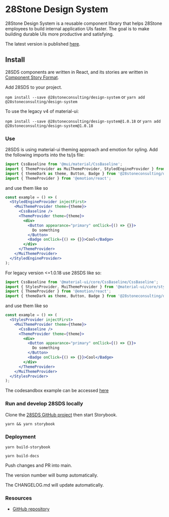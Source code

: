 # 28Stone Design System

28Stone Design System is a reusable component library that helps 28Stone employees to build internal application UIs faster. The goal is to make building durable UIs more productive and satisfying.

The latest version is published [here](https://28stoneconsulting.github.io/design-system).

## Install

28SDS components are written in React, and its stories are written in [Component Story Format](https://medium.com/storybookjs/component-story-format-66f4c32366df).

Add 28SDS to your project.

`npm install --save @28stoneconsulting/design-system`
or
`yarn add @28stoneconsulting/design-system`

To use the legacy v4 of material-ui:

`npm install --save @28stoneconsulting/design-system@1.0.18`
or
`yarn add @28stoneconsulting/design-system@1.0.18`

### **Use**

28SDS is using material-ui theming approach and emotion for syling. Add the following imports into the ts/js file:

```js
import CssBaseline from '@mui/material/CssBaseline';
import { ThemeProvider as MuiThemeProvider, StyledEngineProvider } from '@mui/material/styles';
import { themeDark as theme, Button, Badge } from '@28stoneconsulting/design-system';
import { ThemeProvider } from '@emotion/react';
```

and use them like so

```jsx
const example = () => (
  <StyledEngineProvider injectFirst>
    <MuiThemeProvider theme={theme}>
      <CssBaseline />
      <ThemeProvider theme={theme}>
        <div>
          <Button appearance="primary" onClick={() => {}}>
            Do something
          </Button>
          <Badge onClick={() => {}}>Cool</Badge>
        </div>
      </ThemeProvider>
    </MuiThemeProvider>
  </StyledEngineProvider>
);
```

For legacy version <=1.0.18 use 28SDS like so:

```js
import CssBaseline from '@material-ui/core/CssBaseline/CssBaseline';
import { StylesProvider, MuiThemeProvider } from '@material-ui/core/styles';
import { ThemeProvider } from '@emotion/react';
import { themeDark as theme, Button, Badge } from '@28stoneconsulting/design-system';
```

and use them like so

```jsx
const example = () => (
  <StylesProvider injectFirst>
    <MuiThemeProvider theme={theme}>
      <CssBaseline />
      <ThemeProvider theme={theme}>
        <div>
          <Button appearance="primary" onClick={() => {}}>
            Do something
          </Button>
          <Badge onClick={() => {}}>Cool</Badge>
        </div>
      </ThemeProvider>
    </MuiThemeProvider>
  </StylesProvider>
);
```

The codesandbox example can be accessed [here](https://codesandbox.io/s/28stone-design-system-usage-expample-1qdbn?file=/src/App.tsx)

### **Run and develop 28SDS locally**

Clone the [28SDS GitHub project](https://github.com/28StoneConsulting/design-system) then start Storybook.

`yarn && yarn storybook`

### **Deployment**

`yarn build-storybook`

`yarn build-docs`

Push changes and PR into main.

The version number will bump automatically.

The CHANGELOG.md will update automatically.

### **Resources**

- [GitHub repository](https://github.com/28StoneConsulting/design-system)
